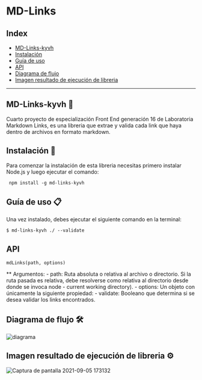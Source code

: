 # MD-Links

## Index

* [MD-Links-kyvh](#md-links-kyvh-)
* [Instalación](#instalación-)
* [Guía de uso](#guía-de-uso-)
* [API](#API)
* [Diagrama de flujo](#diagrama-de-flujo-%EF%B8%8F)
* [Imagen resultado de ejecución de libreria](#imagen-resultado-de-ejecución-de-libreria-%EF%B8%8F)

***

## MD-Links-kyvh 🚀

Cuarto proyecto de especialización Front End generación 16 de Laboratoria Markdown Links, es una libreria que extrae y valida cada link que haya dentro de archivos en formato markdown.

## Instalación 🔧

Para comenzar la instalación de esta libreria necesitas primero instalar Node.js y luego ejecutar el comando:

` npm install -g md-links-kyvh`

## Guía de uso 📋

Una vez instalado, debes ejecutar el siguiente comando en la terminal:
```
$ md-links-kyvh ./ --validate
```

## API
    mdLinks(path, options)
** Argumentos:
    - path: Ruta absoluta o relativa al archivo o directorio. Si la ruta pasada es relativa, debe resolverse como relativa al directorio desde donde se invoca node - current working directory).
    - options: Un objeto con únicamente la siguiente propiedad:
    - validate: Booleano que determina si se desea validar los links encontrados.

## Diagrama de flujo 🛠️
![diagrama](https://user-images.githubusercontent.com/83970233/132140710-cdb93af4-ab45-4378-9637-3110751b3b64.png)

## Imagen resultado de ejecución de libreria ⚙️
![Captura de pantalla 2021-09-05 173132](https://user-images.githubusercontent.com/83970233/132140849-e2b4faf5-178d-4791-8fd6-8f0ef6b66e58.png)

